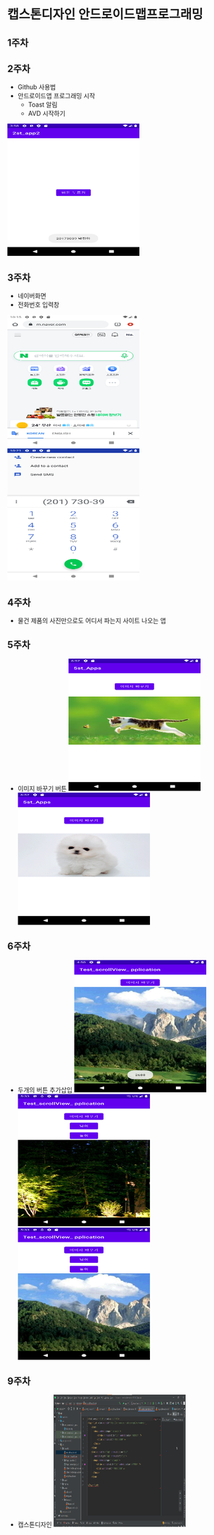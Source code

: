 # 캡스톤디자인 안드로이드맵프로그래밍

## 1주차

## 2주차  
  - Github 사용법
  - 안드로이드앱 프로그래밍 시작
    - Toast 알림
    - AVD 시작하기
   
<img width="300" height="300" src="./png/2주차출석과제.png"></img>   

## 3주차
   - 네이버화면
   - 전화번호 입력창
   
<img width="300" height="300" src="./png/네이버화면.png"></img>
<img width="300" height="300" src="./png/전화번호.png"></img>

## 4주차 
 - 물건 제품의 사진만으로도 어디서 파는지 사이트 나오는 앱

## 5주차
 - 이미지 바꾸기 버튼
<img width="300" height="300" src="./png/고양이.png"></img>
<img width="300" height="300" src="./png/강아지.png"></img>

## 6주차
 - 두개의 버튼 추가삽입
<img width="300" height="300" src="./png/넓이.png"></img>
<img width="300" height="300" src="./png/높이.png"></img>
<img width="300" height="300" src="./png/버튼두개.png"></img>

## 9주차
 - 캡스톤디자인
<img width="300" height="300" src="./png/9.png"></img>
                                  


